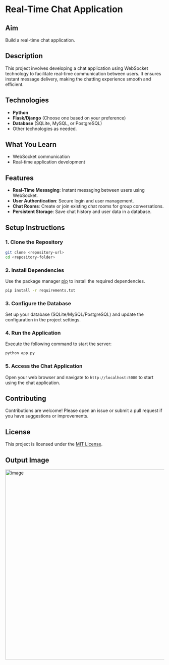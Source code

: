 
# Real-Time Chat Application

## Aim

Build a real-time chat application.

## Description

This project involves developing a chat application using WebSocket technology to facilitate real-time communication between users. It ensures instant message delivery, making the chatting experience smooth and efficient.

## Technologies

- **Python**
- **Flask/Django** (Choose one based on your preference)
- **Database** (SQLite, MySQL, or PostgreSQL)
- Other technologies as needed.

## What You Learn

- WebSocket communication
- Real-time application development

## Features

- **Real-Time Messaging**: Instant messaging between users using WebSocket.
- **User Authentication**: Secure login and user management.
- **Chat Rooms**: Create or join existing chat rooms for group conversations.
- **Persistent Storage**: Save chat history and user data in a database.

## Setup Instructions

### 1. Clone the Repository

```bash
git clone <repository-url>
cd <repository-folder>
```

### 2. Install Dependencies

Use the package manager [pip](https://pip.pypa.io/en/stable/) to install the required dependencies.

```bash
pip install -r requirements.txt
```

### 3. Configure the Database

Set up your database (SQLite/MySQL/PostgreSQL) and update the configuration in the project settings.

### 4. Run the Application

Execute the following command to start the server:

```bash
python app.py
```

### 5. Access the Chat Application

Open your web browser and navigate to `http://localhost:5000` to start using the chat application.

## Contributing

Contributions are welcome! Please open an issue or submit a pull request if you have suggestions or improvements.

## License

This project is licensed under the [MIT License](LICENSE).

## Output Image

<img width="601" alt="image" src="https://github.com/user-attachments/assets/dd4740b9-50fb-415a-a8c8-972309723bb9">


